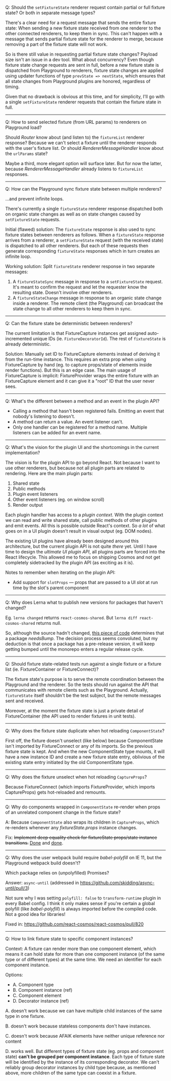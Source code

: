 Q: Should the `setFixtureState` renderer request contain partial or full fixture state? Or both in separate message types?

There's a clear need for a request message that sends the entire fixture state: When sending a new fixture state received from one renderer to the other connected renderers, to keep them in sync. This can't happen with a message that sends partial fixture state for the renderer to merge, because removing a part of the fixture state will not work.

So is there still value in requesting partial fixture state changes? Payload size isn't an issue in a dev tool. What about concurrency? Even though fixture state change requests are sent in full, before a new fixture state is dispatched from Playground to renderers, fixture state changes are applied using updater functions of type `prevState => nextState`, which ensures that all state changes from Playground plugins are honored, regardless of timing.

Given that no drawback is obvious at this time, and for simplicity, I'll go with a single `setFixtureState` renderer requests that contain the fixture state in full.

---

Q: How to send selected fixture (from URL params) to renderers on Playground load?

Should _Router_ know about (and listen to) the `fixtureList` renderer response? Because we can't select a fixture until the renderer responds with the user's fixture list. Or should _RendererMessageHandler_ know about the `urlParams` state?

Maybe a third, more elegant option will surface later. But for now the latter, because _RendererMessageHandler_ already listens to `fixtureList` responses.

---

Q: How can the Playground sync fixture state between multiple renderers?

...and prevent infinite loops.

There's currently a single `fixtureState` renderer response dispatched both on organic state changes as well as on state changes caused by `setFixtureState` requests.

Initial (flawed) solution: The `fixtureState` response is also used to sync fixture states between renderers as follows. When a `fixtureState` response arrives from a renderer, a `setFixtureState` request (with the received state) is dispatched to all other renderers. But each of these requests then generate corresponding `fixtureState` responses which in turn creates an infinite loop.

Working solution: Split `fixtureState` renderer response in two separate messages:

1. A `fixtureStateSync` message in response to a `setFixtureState` request. It's meant to confirm the request and let the requester know the resulting state. Doesn't involve other renderers.
2. A `fixtureStateChange` message in response to an organic state change inside a renderer. The remote client (the Playground) can broadcast the state change to all other renderers to keep them in sync.

---

Q: Can the fixture state be deterministic between renderers?

The current limitation is that FixtureCapture instances get assigned auto-incremented unique IDs (ie. `FixtureDecoratorId`). The rest of `fixtureState` is already deterministic.

Solution: Manually set ID to FixtureCapture elements instead of deriving it from the run-time instance. This requires an extra prop when using FixtureCapture by hand (eg. to capture props/state of elements inside render functions). But this is an edge case. The main usage of FixtureCapture is implicit: FixtureProvider wraps the entire fixture with an FixtureCapture element and it can give it a "root" ID that the user never sees.

---

Q: What's the different between a method and an event in the plugin API?

- Calling a method that hasn't been registered fails. Emitting an event that nobody's listening to doesn't.
- A method can return a value. An event listener can't.
- Only one handler can be registered for a method name. Multiple listeners can be added for an event name.

---

Q: What's the vision for the plugin UI and the shortcomings in the current implementation?

The vision is for the plugin API to go beyond React. Not because I want to use other renderers, but because not all plugin parts are related to rendering. Here are the main plugin parts:

1. Shared state
2. Public methods
3. Plugin event listeners
4. Other event listeners (eg. on window scroll)
5. Render output

Each plugin handler has access to a _plugin context_. With the plugin context we can read and write shared state, call public methods of other plugins and emit events. All this is possible outside React's context. So _a lot_ of what goes on in a UI plugin doesn't result in visual output (eg. DOM nodes).

The existing UI plugins have already been designed around this architecture, but the current plugin API is not quite _there_ yet. Until I have time to design the _ultimate UI plugin API_, all plugins parts are forced into the React lifecycle. This allowed me to focus on shipping Cosmos and not get completely sidetracked by the plugin API (as exciting as it is).

Notes to remember when iterating on the plugin API:

- Add support for `slotProps` — props that are passed to a UI _slot_ at run time by the slot's parent component

---

Q: Why does Lerna what to publish new versions for packages that haven't changed?

Eg. `lerna changed` returns `react-cosmos-shared`. But `lerna diff react-cosmos-shared` returns null.

So, although the source hadn't changed, [this piece of code](https://github.com/lerna/lerna/blob/ac0baa7b1d5c378f794c960ab13d70242d19ddc8/utils/collect-updates/collect-updates.js#L56-L57) determines that a package _needsBump_. The decision process seems convoluted, but my deduction is that once a package has a pre-release version, it will keep getting bumped until the monorepo enters a regular release cycle.

---

Q: Should fixture state-related tests run against a single fixture or a fixture list (ie. FixtureContainer or FixtureConnect)?

The fixture state's purpose is to serve the remote coordination between the Playground and the renderer. So the tests should run against the API that communicates with remote clients such as the Playground. Actually, `fixtureState` itself shouldn't be the test subject, but the remote messages sent and received.

Moreover, at the moment the fixture state is just a private detail of FixtureContainer (the API used to render fixtures in unit tests).

---

Q: Why does the fixture state duplicate when hot reloading `ComponentState`?

First off, the fixture doesn't unselect (like below) because ComponentState isn't imported by FixtureConnect or any of its imports. So the previous fixture state is kept. And when the new ComponentState type mounts, it will have a new instance ID and create a new fixture state entry, oblivious of the existing state entry initiated by the old ComponentState type.

---

Q: Why does the fixture unselect when hot reloading `CaptureProps`?

Because FixtureConnect (which imports FixtureProvider, which imports CaptureProps) gets hot-reloaded and remounts.

---

Q: Why do components wrapped in `ComponentState` re-render when props of an unrelated component change in the fixture state?

A: Because `ComponentState` also wraps its children in `CaptureProps`, which re-renders whenever any _fixtureState.props_ instance changes.

Fix: ~~Implement deep equality check for fixtureState props/state instance transitions.~~ [Done](https://github.com/react-cosmos/react-cosmos/commit/44bb9cec91dbb8dc4a788fdca50d897d841171e9) and [done](https://github.com/react-cosmos/react-cosmos/commit/126fda74a1e97bbce061443c7ab08f1b8fdc023c).

---

Q: Why does the user webpack build require _babel-polyfill_ on IE 11, but the Playground webpack build doesn't?

Which package relies on (unpolyfilled) Promises?

Answer: `async-until` (addressed in https://github.com/skidding/async-until/pull/3)

Not sure why I was setting `polyfill: false` to `transform-runtime` plugin in every Babel config. I think it only makes sense if you're certain a global polyfill (like _babel-polyfill_) is always imported before the compiled code. Not a good idea for libraries!

Fixed in: https://github.com/react-cosmos/react-cosmos/pull/820

---

Q: How to link fixture state to specific component instances?

Context: A fixture can render more than one component element, which means it can hold state for more than one component instance (of the same type or of different types) at the same time. We need an identifier for each component instance.

Options:

- A. Component type
- B. Component instance (ref)
- C. Component element
- D. Decorator instance (ref)

A. doesn't work because we can have multiple child instances of the same type in one fixture.

B. doesn't work because stateless components don't have instances.

C. doesn't work because AFAIK elements have neither unique reference nor content

D. works well. But different types of fixture state (eg. props and component state) **can't be grouped per component instance**. Each type of fixture state will be identified by the instance of its corresponding decorator. We can't reliably group decorator instances by child type because, as mentioned above, more children of the same type can coexist in a fixture.
